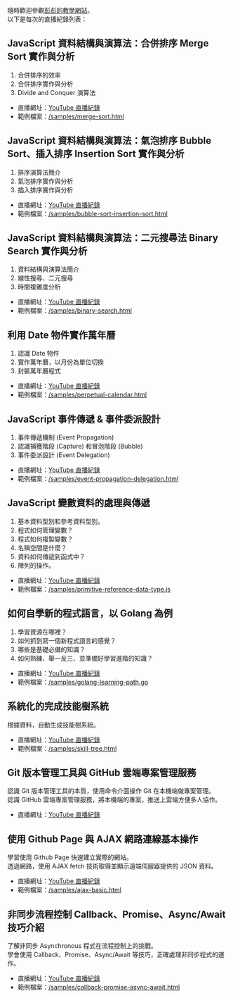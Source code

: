 隨時歡迎參觀[彭彭的教學網站](https://training.pada-x.com/)。  
以下是每次的直播紀錄列表：

## JavaScript 資料結構與演算法：合併排序 Merge Sort 實作與分析

1. 合併排序的效率
2. 合併排序實作與分析
3. Divide and Conquer 演算法

- 直播網址：[YouTube 直播紀錄](https://www.youtube.com/watch?v=gxu6CaF_3QE)
- 範例檔案：[/samples/merge-sort.html](https://github.com/cwpeng/live-records-samples/blob/master/samples/merge-sort.html)

## JavaScript 資料結構與演算法：氣泡排序 Bubble Sort、插入排序 Insertion Sort 實作與分析

1. 排序演算法簡介
2. 氣泡排序實作與分析
3. 插入排序實作與分析

- 直播網址：[YouTube 直播紀錄](https://www.youtube.com/watch?v=i-0wxW5Aun4)
- 範例檔案：[/samples/bubble-sort-insertion-sort.html](https://github.com/cwpeng/live-records-samples/blob/master/samples/bubble-sort-insertion-sort.html)

## JavaScript 資料結構與演算法：二元搜尋法 Binary Search 實作與分析

1. 資料結構與演算法簡介
2. 線性搜尋、二元搜尋
3. 時間複雜度分析

- 直播網址：[YouTube 直播紀錄](https://www.youtube.com/watch?v=6pK7E8abp6g)
- 範例檔案：[/samples/binary-search.html](https://github.com/cwpeng/live-records-samples/blob/master/samples/binary-search.html)

## 利用 Date 物件實作萬年曆

1. 認識 Date 物件
2. 實作萬年曆，以月份為單位切換
3. 封裝萬年曆程式

- 直播網址：[YouTube 直播紀錄](https://www.youtube.com/watch?v=Q2x84RdNVUY)
- 範例檔案：[/samples/perpetual-calendar.html](https://github.com/cwpeng/live-records-samples/blob/master/samples/perpetual-calendar.html)

## JavaScript 事件傳遞 & 事件委派設計

1. 事件傳遞機制 (Event Propagation)
2. 認識捕獲階段 (Capture) 和冒泡階段 (Bubble)
3. 事件委派設計 (Event Delegation)

- 直播網址：[YouTube 直播紀錄](https://www.youtube.com/watch?v=3cTdztTmtL0)
- 範例檔案：[/samples/event-propagation-delegation.html](https://github.com/cwpeng/live-records-samples/blob/master/samples/event-propagation-delegation.html)

## JavaScript 變數資料的處理與傳遞

1. 基本資料型別和參考資料型別。
2. 程式如何管理變數？
3. 程式如何複製變數？
4. 名稱空間是什麼？
5. 資料如何傳遞到函式中？
6. 陣列的操作。

- 直播網址：[YouTube 直播紀錄](https://www.youtube.com/watch?v=43VI2zWSpd0)
- 範例檔案：[/samples/primitive-reference-data-type.js](https://github.com/cwpeng/live-records-samples/blob/master/samples/primitive-reference-data-type.js)

## 如何自學新的程式語言，以 Golang 為例

1. 學習資源在哪裡？
2. 如何抓到寫一個新程式語言的感覺？
3. 哪些是基礎必備的知識？
4. 如何熟練、舉一反三、並準備好學習進階的知識？

- 直播網址：[YouTube 直播紀錄](https://www.youtube.com/watch?v=jZhcpzhjix8)
- 範例檔案：[/samples/golang-learning-path.go](https://github.com/cwpeng/live-records-samples/blob/master/samples/golang-learning-path.go)

## 系統化的完成技能樹系統

根據資料，自動生成技能樹系統。

- 直播網址：[YouTube 直播紀錄](https://www.youtube.com/watch?v=tAKoBulUArg)
- 範例檔案：[/samples/skill-tree.html](https://github.com/cwpeng/live-records-samples/blob/master/samples/skill-tree.html)

## Git 版本管理工具與 GitHub 雲端專案管理服務

認識 Git 版本管理工具的本質，使用命令介面操作 Git 在本機端做專案管理。  
認識 GitHub 雲端專案管理服務，將本機端的專案，推送上雲端方便多人協作。

- 直播網址：[YouTube 直播紀錄](https://www.youtube.com/watch?v=NugoF40e6Dk)

## 使用 Github Page 與 AJAX 網路連線基本操作

學習使用 Github Page 快速建立實際的網站。  
透過網路，使用 AJAX fetch 技術取得並顯示遠端伺服器提供的 JSON 資料。

- 直播網址：[YouTube 直播紀錄](https://www.youtube.com/watch?v=ZNBwugL-u1o)
- 範例檔案：[/samples/ajax-basic.html](https://github.com/cwpeng/live-records-samples/blob/master/samples/ajax-basic.html)

## 非同步流程控制 Callback、Promise、Async/Await 技巧介紹

了解非同步 Asynchronous 程式在流程控制上的挑戰。  
學會使用 Callback、Promise、Async/Await 等技巧，正確處理非同步程式的運作。

- 直播網址：[YouTube 直播紀錄](https://www.youtube.com/watch?v=NOprCnnjHm0)
- 範例檔案：[/samples/callback-promise-async-await.html](https://github.com/cwpeng/live-records-samples/blob/master/samples/callback-promise-async-await.html)
